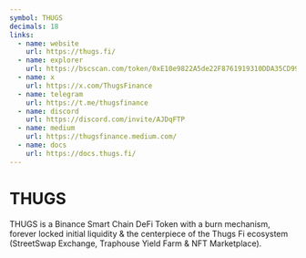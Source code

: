 ```yaml
---
symbol: THUGS
decimals: 18
links:
  - name: website
    url: https://thugs.fi/
  - name: explorer
    url: https://bscscan.com/token/0xE10e9822A5de22F8761919310DDA35CD997d63c0
  - name: x
    url: https://x.com/ThugsFinance
  - name: telegram
    url: https://t.me/thugsfinance
  - name: discord
    url: https://discord.com/invite/AJDqFTP
  - name: medium
    url: https://thugsfinance.medium.com/
  - name: docs
    url: https://docs.thugs.fi/
---
```


# THUGS

THUGS is a Binance Smart Chain DeFi Token with a burn mechanism, forever locked initial liquidity & the centerpiece of the Thugs Fi ecosystem (StreetSwap Exchange, Traphouse Yield Farm & NFT Marketplace).
